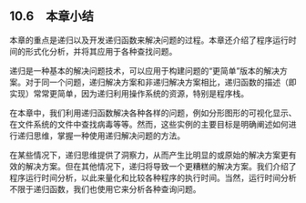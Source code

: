    

## 10.6　本章小结

本章的重点是递归以及开发递归函数来解决问题的过程。本章还介绍了程序运行时间的形式化分析，并将其应用于各种查找问题。

递归是一种基本的解决问题技术，可以应用于构建问题的“更简单”版本的解决方案。对于同一个问题，递归解决方案和非递归解决方案相比，递归函数的描述（即实现）常常更简单，因为递归利用操作系统的资源，特别是程序栈。

在本章中，我们利用递归函数解决各种各样的问题，例如分形图形的可视化显示、在文件系统的文件中查找病毒等等。然而，这些实例的主要目标是明确阐述如何进行递归思维，掌握一种使用递归解决问题的方法。

在某些情况下，递归思维提供了洞察力，从而产生比明显的或原始的解决方案更有效的解决方案。但在其他情况下，递归将导致一个更糟糕的解决方案。我们介绍了程序运行时间分析，以此来量化和比较各种程序的执行时间。当然，运行时间分析不限于递归函数，我们也使用它来分析各种查询问题。